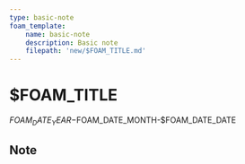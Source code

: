 ```yaml
---
type: basic-note
foam_template:
    name: basic-note
    description: Basic note
    filepath: 'new/$FOAM_TITLE.md'
---
```

# $FOAM_TITLE
$FOAM_DATE_YEAR-$FOAM_DATE_MONTH-$FOAM_DATE_DATE

## Note

